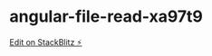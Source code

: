 # angular-file-read-xa97t9

[Edit on StackBlitz ⚡️](https://stackblitz.com/edit/angular-file-read-xa97t9)